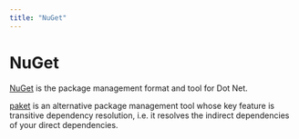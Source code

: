 ```yaml
---
title: "NuGet"
---
```

# NuGet

[NuGet](https://www.nuget.org/) is the package management format and tool for Dot Net.  

[paket](https://fsprojects.github.io/Paket/) is an alternative package management tool whose key feature is transitive dependency resolution, i.e. it resolves the indirect dependencies of your direct dependencies.